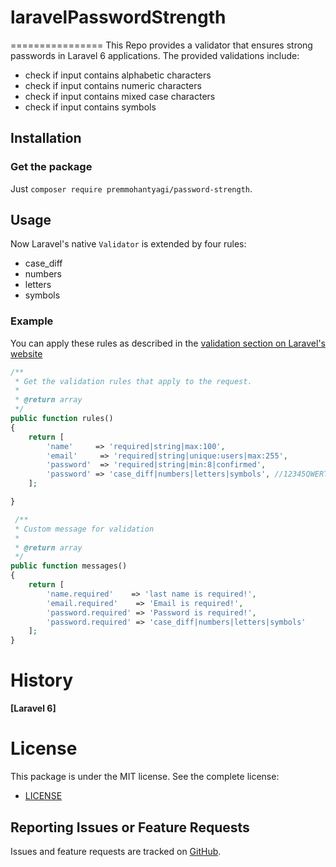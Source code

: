 # laravelPasswordStrength
================
This Repo provides a validator that ensures strong passwords in Laravel 6 applications.
The provided validations include:

- check if input contains alphabetic characters
- check if input contains numeric characters
- check if input contains mixed case characters
- check if input contains symbols

## Installation
### Get the package
Just ```composer require premmohantyagi/password-strength```.


## Usage
Now Laravel's native `Validator` is extended by four rules:

- case_diff
- numbers
- letters
- symbols

### Example
You can apply these rules as described in the [validation section on Laravel's website](http://laravel.com/docs/validation)

```php
/**
 * Get the validation rules that apply to the request.
 *
 * @return array
 */
public function rules()
{
    return [
        'name'     => 'required|string|max:100',
        'email'     => 'required|string|unique:users|max:255',
        'password'  => 'required|string|min:8|confirmed',            
        'password' => 'case_diff|numbers|letters|symbols', //12345QWERTqwert@        
    ];

}

 /**
 * Custom message for validation
 *
 * @return array
 */
public function messages()
{
    return [
        'name.required'    => 'last name is required!',
        'email.required'    => 'Email is required!',
        'password.required' => 'Password is required!',           
        'password.required' => 'case_diff|numbers|letters|symbols'
    ];
}

```


# History
**[Laravel 6]**


# License

This package is under the MIT license. See the complete license:
- [LICENSE](https://github.com/premmohantyagi/laravelPasswordStrength/LICENSE)


## Reporting Issues or Feature Requests
Issues and feature requests are tracked on [GitHub](https://github.com/premmohantyagi/laravelPasswordStrength/issues).
